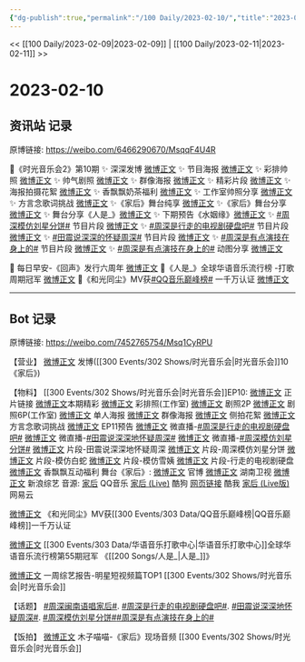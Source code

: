 ```yaml
---
{"dg-publish":true,"permalink":"/100 Daily/2023-02-10/","title":"2023-02-10","created":"2023-02-11T17:00:36.000+08:00","updated":"2023-04-11T14:46:32.254+08:00"}
---
```



<< [[100 Daily/2023-02-09\|2023-02-09]] | [[100 Daily/2023-02-11\|2023-02-11]] >>

# 2023-02-10

## 资讯站 记录

原博链接: https://weibo.com/6466290670/MsqqF4U4R

💫《时光音乐会2》第10期
✨ 深深发博 [微博正文](https://m.weibo.cn/6466290670/4867704177042610)
✨ 节目海报 [微博正文](https://m.weibo.cn/6466290670/4867631536672805)
✨ 彩排帅照 [微博正文](https://m.weibo.cn/6466290670/4867675162148994)
✨ 帅气剧照 [微博正文](https://m.weibo.cn/6466290670/4867583142530328)
✨ 群像海报 [微博正文](https://m.weibo.cn/6466290670/4867675577126812)
✨ 精彩片段 [微博正文](https://m.weibo.cn/6466290670/4867721004582305)
✨ 海报拍摄花絮 [微博正文](https://m.weibo.cn/6466290670/4867638213479094)
✨ 香飘飘奶茶福利 [微博正文](https://m.weibo.cn/6466290670/4867632044182476)
✨ 工作室帅照分享 [微博正文](https://m.weibo.cn/6466290670/4867707286066414)
✨ 方言念歌词挑战 [微博正文](https://m.weibo.cn/6466290670/4867638831092664)
✨《家后》舞台纯享 [微博正文](https://m.weibo.cn/6466290670/4867715522893758)
✨《家后》舞台分享 [微博正文](https://m.weibo.cn/6466290670/4867688477759310)
✨ 舞台分享《人是_》[微博正文](https://m.weibo.cn/6466290670/4867631137950158)
✨ 下期预告《水姻缘》[微博正文](https://m.weibo.cn/6466290670/4867737236540001)
✨ [#周深模仿刘星分饼#](https://s.weibo.com/weibo?q=%23%E5%91%A8%E6%B7%B1%E6%A8%A1%E4%BB%BF%E5%88%98%E6%98%9F%E5%88%86%E9%A5%BC%23) 节目片段 [微博正文](https://m.weibo.cn/6466290670/4867689442967895)
✨ [#周深是行走的电视剧硬盘吧#](https://s.weibo.com/weibo?q=%23%E5%91%A8%E6%B7%B1%E6%98%AF%E8%A1%8C%E8%B5%B0%E7%9A%84%E7%94%B5%E8%A7%86%E5%89%A7%E7%A1%AC%E7%9B%98%E5%90%A7%23) 节目片段
[微博正文](https://m.weibo.cn/6466290670/4867688969802726)
✨ [#田震说深深的怀疑周深#](https://s.weibo.com/weibo?q=%23%E7%94%B0%E9%9C%87%E8%AF%B4%E6%B7%B1%E6%B7%B1%E7%9A%84%E6%80%80%E7%96%91%E5%91%A8%E6%B7%B1%23) 节目片段
[微博正文](https://m.weibo.cn/6466290670/4867689737097557)
✨ [#周深是有点演技在身上的#](https://s.weibo.com/weibo?q=%23%E5%91%A8%E6%B7%B1%E6%98%AF%E6%9C%89%E7%82%B9%E6%BC%94%E6%8A%80%E5%9C%A8%E8%BA%AB%E4%B8%8A%E7%9A%84%23) 节目片段
[微博正文](https://m.weibo.cn/6466290670/4867690692871992)
✨ [#周深是有点演技在身上的#](https://s.weibo.com/weibo?q=%23%E5%91%A8%E6%B7%B1%E6%98%AF%E6%9C%89%E7%82%B9%E6%BC%94%E6%8A%80%E5%9C%A8%E8%BA%AB%E4%B8%8A%E7%9A%84%23) 动图分享
[微博正文](https://m.weibo.cn/6466290670/4867691598847033)

💫 每日早安-《回声》发行六周年 [微博正文](https://m.weibo.cn/6466290670/4867495430718962)
💫《人是_》全球华语音乐流行榜
-打歌周期冠军 [微博正文](https://m.weibo.cn/6466290670/4867552646271594)
💫《和光同尘》MV获[#QQ音乐巅峰榜#](https://s.weibo.com/weibo?q=%23QQ%E9%9F%B3%E4%B9%90%E5%B7%85%E5%B3%B0%E6%A6%9C%23)
一千万认证 [微博正文](https://m.weibo.cn/6466290670/4867656706691228)

---
## Bot 记录

原博链接: https://weibo.com/7452765754/Msq1CyRPU

【营业】
[微博正文](https://m.weibo.cn/1736988591/4867703213392961) 发博([[300 Events/302 Shows/时光音乐会\|时光音乐会]]10《家后》)

【物料】
[[300 Events/302 Shows/时光音乐会\|时光音乐会]]EP10:
[微博正文](https://m.weibo.cn/7703778879/4867703796402592) 正片链接
[微博正文](https://m.weibo.cn/7703778879/4867550775084871)本期精彩
[微博正文](https://m.weibo.cn/7478855230/4867672715566928) 彩排照(工作室)
[微博正文](https://m.weibo.cn/7703778879/4867580978271619) 剧照2P
[微博正文](https://m.weibo.cn/7478855230/4867706548126308) 剧照6P(工作室)
[微博正文](https://m.weibo.cn/7703778879/4867629657360608) 单人海报
[微博正文](https://m.weibo.cn/7703778879/4867670468727601) 群像海报
[微博正文](https://m.weibo.cn/5337758780/4867635231590230) 侧拍花絮
[微博正文](https://m.weibo.cn/7703778879/4867633822565660) 方言念歌词挑战
[微博正文](https://m.weibo.cn/7703778879/4867708929966936) EP11预告
[微博正文](https://m.weibo.cn/7703778879/4867688474086955) 微直播-[#周深是行走的电视剧硬盘吧#](https://s.weibo.com/weibo?q=%23%E5%91%A8%E6%B7%B1%E6%98%AF%E8%A1%8C%E8%B5%B0%E7%9A%84%E7%94%B5%E8%A7%86%E5%89%A7%E7%A1%AC%E7%9B%98%E5%90%A7%23)
[微博正文](https://m.weibo.cn/7703778879/4867687920438195) 微直播-[#田震说深深地怀疑周深#](https://s.weibo.com/weibo?q=%23%E7%94%B0%E9%9C%87%E8%AF%B4%E6%B7%B1%E6%B7%B1%E5%9C%B0%E6%80%80%E7%96%91%E5%91%A8%E6%B7%B1%23)
[微博正文](https://m.weibo.cn/7703778879/4867686196322351) 微直播-[#周深模仿刘星分饼#](https://s.weibo.com/weibo?q=%23%E5%91%A8%E6%B7%B1%E6%A8%A1%E4%BB%BF%E5%88%98%E6%98%9F%E5%88%86%E9%A5%BC%23)
[微博正文](https://m.weibo.cn/2110705772/4867683126611987) 片段-田震说深深地怀疑周深
[微博正文](https://m.weibo.cn/2110705772/4867683445902515) 片段-周深模仿刘星分饼
[微博正文](https://m.weibo.cn/1809436135/4867680320624934) 片段-模仿白蛇
[微博正文](https://m.weibo.cn/1809436135/4867704144270966) 片段-模仿雪姨
[微博正文](https://m.weibo.cn/1878335471/4867683981725162) 片段-行走的电视剧硬盘
[微博正文](https://m.weibo.cn/2373608053/4867626267840217) 香飘飘互动福利
舞台《家后》:
[微博正文](https://m.weibo.cn/7703778879/4867684800141630) 官博
[微博正文](https://m.weibo.cn/1638629382/4867705977700736) 湖南卫视
[微博正文](https://m.weibo.cn/1878335471/4867686494897027) 新浪综艺
音源:
[家后](https://weibo.cn/sinaurl?u=https%3A%2F%2Fc.y.qq.com%2Fbase%2Ffcgi-bin%2Fu%3F__%3DhJQ8LURocq9J) QQ音乐
[家后 (Live)](https://weibo.cn/sinaurl?u=https%3A%2F%2Ft4.kugou.com%2Fsong.html%3Fid%3Db7r6d2fB8V2) 酷狗
[网页链接](https://weibo.cn/sinaurl?u=https%3A%2F%2Fm.kuwo.cn%2Fyinyue%2F261587616%3Ff%3Dip%26t%3Dsinawb%26h5limitfree%3D1%26loginuid%3DKjhXigGdlRMdPf7smdueJQ%3D%3D) 酷我
[家后 (Live版)](https://weibo.cn/sinaurl?u=http%3A%2F%2Fmusic.163.com%2Fshare%2Fsina%2Fdirect%2F18%2F2021403835%3Fapp_version%3D8.9.20%26uct2%3DK4q3qioRvfv6hjHcWYmUag%253D%253D%26haspic%3D0%26dlt%3D0846) 网易云

[微博正文](https://m.weibo.cn/2169129705/4867652688019938) 《和光同尘》MV获[[300 Events/303 Data/QQ音乐巅峰榜\|QQ音乐巅峰榜]]一千万认证

[微博正文](https://m.weibo.cn/7186370005/4867535676378409) [[300 Events/303 Data/华语音乐打歌中心\|华语音乐打歌中心]]全球华语音乐流行榜第55期冠军 《[[200 Songs/人是_\|人是_]]》

[微博正文](https://m.weibo.cn/2110705772/4867611169131476) 一周综艺报告-明星短视频篇TOP1 [[300 Events/302 Shows/时光音乐会\|时光音乐会]]

【话题】
[#周深闽南语唱家后#](https://s.weibo.com/weibo?q=%23%E5%91%A8%E6%B7%B1%E9%97%BD%E5%8D%97%E8%AF%AD%E5%94%B1%E5%AE%B6%E5%90%8E%23).
[#周深是行走的电视剧硬盘吧#](https://s.weibo.com/weibo?q=%23%E5%91%A8%E6%B7%B1%E6%98%AF%E8%A1%8C%E8%B5%B0%E7%9A%84%E7%94%B5%E8%A7%86%E5%89%A7%E7%A1%AC%E7%9B%98%E5%90%A7%23).
[#田震说深深地怀疑周深#](https://s.weibo.com/weibo?q=%23%E7%94%B0%E9%9C%87%E8%AF%B4%E6%B7%B1%E6%B7%B1%E5%9C%B0%E6%80%80%E7%96%91%E5%91%A8%E6%B7%B1%23).
[#周深模仿刘星分饼#](https://s.weibo.com/weibo?q=%23%E5%91%A8%E6%B7%B1%E6%A8%A1%E4%BB%BF%E5%88%98%E6%98%9F%E5%88%86%E9%A5%BC%23)[#周深是有点演技在身上的#](https://s.weibo.com/weibo?q=%23%E5%91%A8%E6%B7%B1%E6%98%AF%E6%9C%89%E7%82%B9%E6%BC%94%E6%8A%80%E5%9C%A8%E8%BA%AB%E4%B8%8A%E7%9A%84%23)

【饭拍】
[微博正文](https://m.weibo.cn/7545334020/4867681637898981) 木子喵喵-《家后》现场音频 [[300 Events/302 Shows/时光音乐会\|时光音乐会]]
